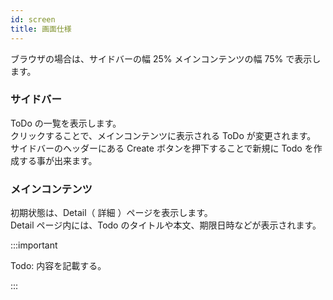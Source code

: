 ```yaml
---
id: screen
title: 画面仕様
---
```


ブラウザの場合は、サイドバーの幅 25% メインコンテンツの幅 75% で表示します。

### サイドバー

ToDo の一覧を表示します。  
クリックすることで、メインコンテンツに表示される ToDo が変更されます。  
サイドバーのヘッダーにある Create ボタンを押下することで新規に Todo を作成する事が出来ます。

### メインコンテンツ

初期状態は、Detail（ 詳細 ）ページを表示します。  
Detail ページ内には、Todo のタイトルや本文、期限日時などが表示されます。

:::important

Todo: 内容を記載する。

:::
